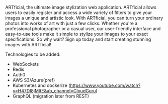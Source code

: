 ARTficial, the ultimate image stylization web application. ARTficial allows users to easily register and access a wide variety of filters to give your images a unique and artistic look. With ARTficial, you can turn your ordinary photos into works of art with just a few clicks. Whether you're a professional photographer or a casual user, our user-friendly interface and easy-to-use tools make it simple to stylize your images to your exact specifications. So why wait? Sign up today and start creating stunning images with ARTficial!

Technologies to be added:
- WebSockets
- Redis
- Auth0
- AWS S3/Azure(pref)
- Kubernetes and dockerize (https://www.youtube.com/watch?v=H47DI8jMItE&ab_channel=CloudGuru)
- GraphQL (migration later from REST)

